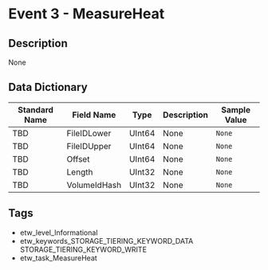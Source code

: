 # Event 3 - MeasureHeat

## Description
None

## Data Dictionary
|Standard Name|Field Name|Type|Description|Sample Value|
|---|---|---|---|---|
|TBD|FileIDLower|UInt64|None|`None`|
|TBD|FileIDUpper|UInt64|None|`None`|
|TBD|Offset|UInt64|None|`None`|
|TBD|Length|UInt32|None|`None`|
|TBD|VolumeIdHash|UInt32|None|`None`|

## Tags
* etw_level_Informational
* etw_keywords_STORAGE_TIERING_KEYWORD_DATA STORAGE_TIERING_KEYWORD_WRITE
* etw_task_MeasureHeat